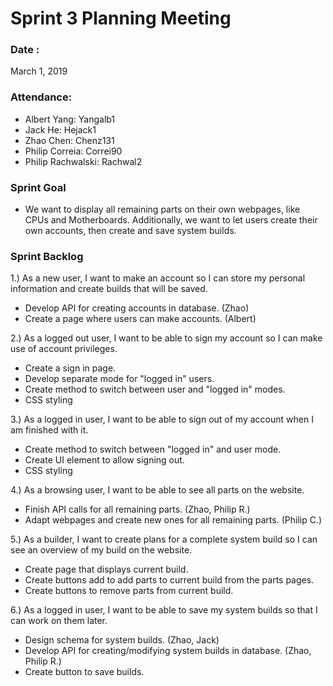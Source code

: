 # Sprint 3 Planning Meeting 

### Date : 
March 1, 2019

### Attendance:
* Albert Yang: Yangalb1
* Jack He: Hejack1
* Zhao Chen: Chenz131 
* Philip Correia: Correi90
* Philip Rachwalski: Rachwal2

### Sprint Goal
* We want to display all remaining parts on their own webpages, like CPUs and Motherboards. 
Additionally, we want to let users create their own accounts, then create and save system builds.

### Sprint Backlog

1.) As a new user, I want to make an account so I can store my personal information and create builds that will be saved.
* Develop API for creating accounts in database. (Zhao)
* Create a page where users can make accounts. (Albert)

2.) As a logged out user, I want to be able to sign my account so I can make use of account privileges.
* Create a sign in page.
* Develop separate mode for "logged in" users.
* Create method to switch between user and "logged in" modes.
* CSS styling

3.) As a logged in user, I want to be able to sign out of my account when I am finished with it.
* Create method to switch between "logged in" and user mode.
* Create UI element to allow signing out.
* CSS styling

4.) As a browsing user, I want to be able to see all parts on the website.
* Finish API calls for all remaining parts. (Zhao, Philip R.)
* Adapt webpages and create new ones for all remaining parts. (Philip C.)

5.) As a builder, I want to create plans for a complete system build so I can see an overview of my build on the website.
* Create page that displays current build.
* Create buttons add to add parts to current build from the parts pages.
* Create buttons to remove parts from current build.

6.) As a logged in user, I want to be able to save my system builds so that I can work on them later.
* Design schema for system builds. (Zhao, Jack)
* Develop API for creating/modifying system builds in database. (Zhao, Philip R.)
* Create button to save builds.




